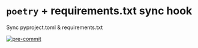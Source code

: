 # `poetry` + requirements.txt sync hook

Sync pyproject.toml & requirements.txt

[![pre-commit](https://img.shields.io/badge/pre--commit-enabled-brightgreen?logo=pre-commit&logoColor=white)](https://github.com/pre-commit/pre-commit)
